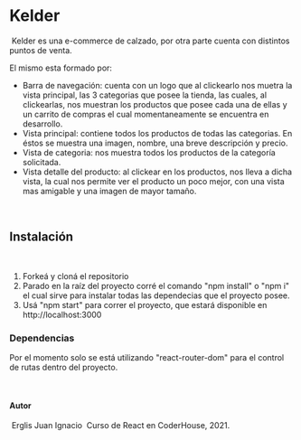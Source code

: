 # Kelder
​
Kelder es una e-commerce de calzado, por otra parte cuenta con distintos puntos de venta.

El mismo esta formado por:
 
- Barra de navegación: cuenta con un logo que al clickearlo nos muetra la vista principal, las 3 categorias que posee la tienda, las cuales, al clickearlas, nos muestran los productos que posee cada una de ellas y un carrito de compras el cual momentaneamente se encuentra en desarrollo. 
- Vista principal: contiene todos los productos de todas las categorias. En éstos se muestra una imagen, nombre, una breve descripción y precio. 
- Vista de categoria: nos muestra todos los productos de la categoría solicitada.
- Vista detalle del producto: al clickear en los productos, nos lleva a dicha vista, la cual nos permite ver el producto un poco mejor, con una vista mas amigable y una imagen de mayor tamaño.

​
## Instalación
​
1. Forkeá y cloná el repositorio
​
2. Parado en la raíz del proyecto corré el comando "npm install" o "npm i" el cual sirve para instalar todas las dependecias que el proyecto posee.
​
3. Usá "npm start" para correr el proyecto, que estará disponible en http://localhost:3000
​
​
​
### Dependencias​
Por el momento solo se está utilizando "react-router-dom" para el control de rutas dentro del proyecto.


​
#### Autor
​
Erglis Juan Ignacio
​
Curso de React en CoderHouse, 2021.